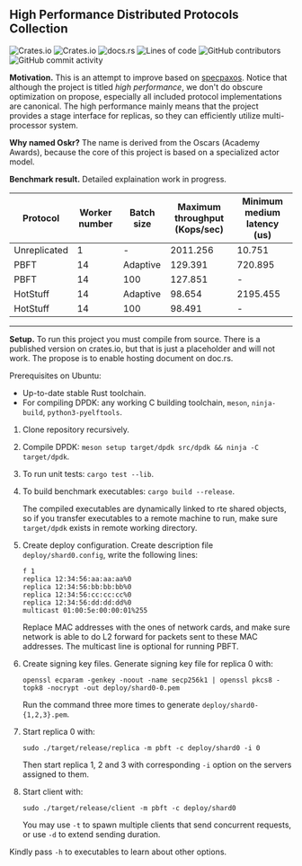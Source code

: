 ## High Performance Distributed Protocols Collection
![Crates.io](https://img.shields.io/crates/v/oskr)
![Crates.io](https://img.shields.io/crates/l/oskr)
![docs.rs](https://img.shields.io/docsrs/oskr)
![Lines of code](https://img.shields.io/tokei/lines/github/sgdxbc/oskr)
![GitHub contributors](https://img.shields.io/github/contributors/sgdxbc/oskr)
![GitHub commit activity](https://img.shields.io/github/commit-activity/m/sgdxbc/oskr)

**Motivation.** This is an attempt to improve based on [specpaxos]. Notice that
although the project is titled *high performance*, we don't do obscure 
optimization on propose, especially all included protocol implementations are 
canonical. The high performance mainly means that the project provides a stage 
interface for replicas, so they can efficiently utilize multi-processor system.

**Why named Oskr?** The name is derived from the Oscars (Academy Awards), 
because the core of this project is based on a specialized actor model.

[specpaxos]: https://github.com/UWSysLab/specpaxos

**Benchmark result.** Detailed explaination work in progress.

|Protocol|Worker number|Batch size|Maximum throughput (Kops/sec)|Minimum medium latency (us)|
|---------------|---|-----------|-----------|-----------|
|Unreplicated   |1  |-          |2011.256   |10.751     |
|PBFT           |14 |Adaptive   |129.391    |720.895    |
|PBFT           |14 |100        |127.851    |-          |
|HotStuff       |14 |Adaptive   |98.654     |2195.455   |
|HotStuff       |14 |100        |98.491     |-          |

----

**Setup.** To run this project you must compile from source. There is a 
published version on crates.io, but that is just a placeholder and will not 
work. The propose is to enable hosting document on doc.rs.

Prerequisites on Ubuntu:
* Up-to-date stable Rust toolchain.
* For compiling DPDK: any working C building toolchain, `meson`, `ninja-build`,
`python3-pyelftools`.


1.  Clone repository recursively.
2.  Compile DPDK: `meson setup target/dpdk src/dpdk && ninja -C target/dpdk`.
3.  To run unit tests: `cargo test --lib`.
4.  To build benchmark executables: `cargo build --release`.

    The compiled executables are dynamically linked to rte shared objects, so if 
    you transfer executables to a remote machine to run, make sure `target/dpdk` 
    exists in remote working directory.
5.  Create deploy configuration. Create description file `deploy/shard0.config`,
    write the following lines:
    ```
    f 1
    replica 12:34:56:aa:aa:aa%0
    replica 12:34:56:bb:bb:bb%0
    replica 12:34:56:cc:cc:cc%0
    replica 12:34:56:dd:dd:dd%0
    multicast 01:00:5e:00:00:01%255
    ```
    Replace MAC addresses with the ones of network cards, and make sure network
    is able to do L2 forward for packets sent to these MAC addresses. The 
    multicast line is optional for running PBFT.
6.  Create signing key files. Generate signing key file for replica 0 with:
    ```
    openssl ecparam -genkey -noout -name secp256k1 | openssl pkcs8 -topk8 -nocrypt -out deploy/shard0-0.pem
    ```
    Run the command three more times to generate `deploy/shard0-{1,2,3}.pem`.
7.  Start replica 0 with:
    ```
    sudo ./target/release/replica -m pbft -c deploy/shard0 -i 0
    ```
    Then start replica 1, 2 and 3 with corresponding `-i` option on the servers
    assigned to them.
8.  Start client with:
    ```
    sudo ./target/release/client -m pbft -c deploy/shard0
    ```
    You may use `-t` to spawn multiple clients that send concurrent requests, or
    use `-d` to extend sending duration.

Kindly pass `-h` to executables to learn about other options.